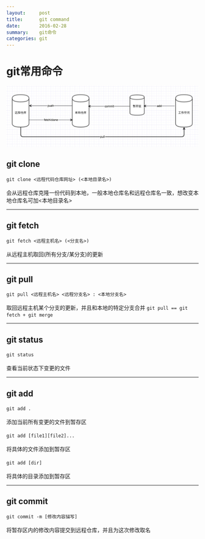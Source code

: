 ```yaml
---
layout:     post
title:      git command
date:       2016-02-28
summary:    git命令
categories: git
---
```

# git常用命令
![git work](/images/git_work.png)

## git clone
`git clone <远程代码仓库网址> (<本地目录名>)`
<br><br>
会从远程仓库克隆一份代码到本地，一般本地仓库名和远程仓库名一致，想改变本地仓库名可加<本地目录名>

***

## git fetch
`git fetch <远程主机名> (<分支名>)`
<br><br>
从远程主机取回(所有分支/某分支)的更新

***

## git pull
`git pull <远程主机名> <远程分支名> : <本地分支名>`
<br><br>
取回远程主机某个分支的更新，并且和本地的特定分支合并
`git pull == git fetch + git merge`

***

## git status
`git status`
<br><br>
查看当前状态下变更的文件

***

## git add
`git add .`
<br><br>
添加当前所有变更的文件到暂存区
<br><br>
`git add [file1][file2]...`
<br><br>
将具体的文件添加到暂存区
<br><br>
`git add [dir]`
<br><br>
将具体的目录添加到暂存区

***

## git commit
`git commit -m [修改内容描写]`
<br><br>
将暂存区内的修改内容提交到远程仓库，并且为这次修改取名
